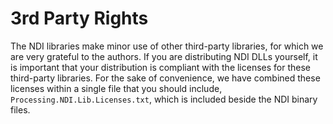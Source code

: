 # 3rd Party Rights

The NDI libraries make minor use of other third-party libraries, for which we are very grateful to the authors. If you are distributing NDI DLLs yourself, it is important that your distribution is compliant with the licenses for these third-party libraries. For the sake of convenience, we have combined these licenses within a single file that you should include, `Processing.NDI.Lib.Licenses.txt`, which is included beside the NDI binary files.
